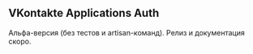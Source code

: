 ## VKontakte Applications Auth

Альфа-версия (без тестов и artisan-команд).
Релиз и документация скоро.
